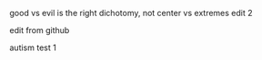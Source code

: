 good vs evil is the right dichotomy, not center vs extremes
edit 2

edit from github

autism test 1
